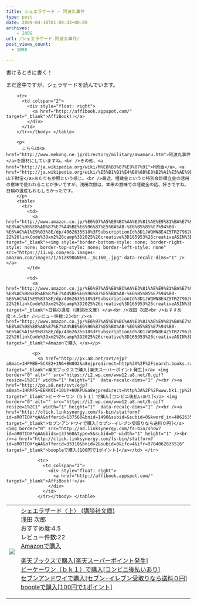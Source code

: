 ```yaml
---
title: シェエラザード – 阿波丸事件
type: post
date: 2009-04-18T01:00:43+00:00
archives:
    - 2009
url: /シェエラザード-阿波丸事件/
post_views_count:
  - 1098

---
```

書けるときに書く！

まだ途中ですが、シェラザードを読んでいます。

<table>
  <tr>
    <td>
      <a href="http://www.amazon.co.jp/%E3%82%B7%E3%82%A7%E3%82%A8%E3%83%A9%E3%82%B6%E3%83%BC%E3%83%89%E3%80%88%E4%B8%8A%E3%80%89-%E8%AC%9B%E8%AB%87%E7%A4%BE%E6%96%87%E5%BA%AB-%E6%B5%85%E7%94%B0-%E6%AC%A1%E9%83%8E/dp/4062736098%3FSubscriptionId%3D1JWQWN8E4Z5TR27962G2%26tag%3Dgaeaffibook-22%26linkCode%3Dxm2%26camp%3D2025%26creative%3D165953%26creativeASIN%3D4062736098" target="_blank"><img style="border-bottom-style: none; border-right-style: none; border-top-style: none; border-left-style: none" src="https://i1.wp.com/ecx.images-amazon.com/images/I/51ZTM3MVK8L._SL160_.jpg" data-recalc-dims="1" /> </a>
    </td>
    <td>
      <a href="http://www.amazon.co.jp/%E3%82%B7%E3%82%A7%E3%82%A8%E3%83%A9%E3%82%B6%E3%83%BC%E3%83%89%E3%80%88%E4%B8%8A%E3%80%89-%E8%AC%9B%E8%AB%87%E7%A4%BE%E6%96%87%E5%BA%AB-%E6%B5%85%E7%94%B0-%E6%AC%A1%E9%83%8E/dp/4062736098%3FSubscriptionId%3D1JWQWN8E4Z5TR27962G2%26tag%3Dgaeaffibook-22%26linkCode%3Dxm2%26camp%3D2025%26creative%3D165953%26creativeASIN%3D4062736098" target="_blank">シェエラザード〈上〉 (講談社文庫) </a><br />浅田 次郎<br />おすすめ度:4.5<br />レビュー件数:22<br /><a href="http://www.amazon.co.jp/%E3%82%B7%E3%82%A7%E3%82%A8%E3%83%A9%E3%82%B6%E3%83%BC%E3%83%89%E3%80%88%E4%B8%8A%E3%80%89-%E8%AC%9B%E8%AB%87%E7%A4%BE%E6%96%87%E5%BA%AB-%E6%B5%85%E7%94%B0-%E6%AC%A1%E9%83%8E/dp/4062736098%3FSubscriptionId%3D1JWQWN8E4Z5TR27962G2%26tag%3Dgaeaffibook-22%26linkCode%3Dxm2%26camp%3D2025%26creative%3D165953%26creativeASIN%3D4062736098" target="_blank">Amazonで購入 </a></p>
      <p>
        <a href="http://px.a8.net/svt/ejp?a8mat=1HPMBE+5CX82+1N6+BW8O2&a8ejpredirect=http%3A%2F%2Fsearch.books.rakuten.co.jp%2Fbksearch%2Fdt%3Fg%3D001%26bisbn%3D4062736098" target="_blank">楽天ブックスで購入[楽天スーパーポイント発生]</a> <img border="0" alt="" src="https://i2.wp.com/www12.a8.net/0.gif?resize=1%2C1" width="1" height="1"  data-recalc-dims="1" /><br /><a href="http://px.a8.net/svt/ejp?a8mat=1HRMFS+EEKKOI+10UY+HUKPU&a8ejpredirect=http%3A%2F%2Fwww.bk1.jp%2FkeywordSearchResult%2F%3Fkeyword%3D4062736098%26storeCd%3D1%26searchFlg%3D9%26x%3D43%26y%3D11%26partnerid%3D02a801" target="_blank">ビーケーワン（ｂｋ１）で購入[コンビニ後払いあり]</a> <img border="0" alt="" src="https://i2.wp.com/www12.a8.net/0.gif?resize=1%2C1" width="1" height="1"  data-recalc-dims="1" /><br /><a href="http://click.linksynergy.com/fs-bin/statform?id=aR0TIOX*qAA&offerid=137560&bnid=1490&subid=&subid=0&kword_in=4062736098&oop=on" target="_blank">セブンアンドワイで購入[セブン-イレブン受取りなら送料０円]</a><img border="0" src="http://ad.linksynergy.com/fs-bin/show?id=aR0TIOX*qAA&bids=137560&type=5&subid=0" width="1" height="1" /><br /><a href="http://click.linksynergy.com/fs-bin/statform?id=aR0TIOX*qAA&offerid=33310&bnid=2&subid=0&ifc=4&ifr=9784062736091" target="_blank">boopleで購入[100円で1ポイント]</a></td> </tr> 
        
        <tr>
          <td colspan="2">
            <div style="float: right">
              <a href="http://affibook.appspot.com/" target="_blank">AffiBook!!</a>
            </div>
          </td>
        </tr></tbody> </table> 
        
        <p>
          こちらは<a href="http://www.mekong.ne.jp/directory/military/awamaru.htm">阿波丸事件</a>を題材にしていますね。<br />その他、<a href="http://ja.wikipedia.org/wiki/M%E8%B3%87%E9%87%91">M資金</a>、<a href="http://ja.wikipedia.org/wiki/%E5%B1%B1%E4%B8%8B%E8%B2%A1%E5%AE%9D">山下財宝</a>あたりも参照という感じ。<br />最近、埋蔵金というと特別会計積立金の活用の意味で使われることが多いですが、浅田次郎は、本来の意味での埋蔵金の話、好きですね。日輪の遺産もおもしろかったです。
        </p>
        <table>
          <tr>
            <td>
              <a href="http://www.amazon.co.jp/%E6%97%A5%E8%BC%AA%E3%81%AE%E9%81%BA%E7%94%A3-%E8%AC%9B%E8%AB%87%E7%A4%BE%E6%96%87%E5%BA%AB-%E6%B5%85%E7%94%B0-%E6%AC%A1%E9%83%8E/dp/4062635518%3FSubscriptionId%3D1JWQWN8E4Z5TR27962G2%26tag%3Dgaeaffibook-22%26linkCode%3Dxm2%26camp%3D2025%26creative%3D165953%26creativeASIN%3D4062635518" target="_blank"><img style="border-bottom-style: none; border-right-style: none; border-top-style: none; border-left-style: none" src="https://i1.wp.com/ecx.images-amazon.com/images/I/51ZK98GNEHL._SL160_.jpg" data-recalc-dims="1" /> </a>
            </td>
            
            <td>
              <a href="http://www.amazon.co.jp/%E6%97%A5%E8%BC%AA%E3%81%AE%E9%81%BA%E7%94%A3-%E8%AC%9B%E8%AB%87%E7%A4%BE%E6%96%87%E5%BA%AB-%E6%B5%85%E7%94%B0-%E6%AC%A1%E9%83%8E/dp/4062635518%3FSubscriptionId%3D1JWQWN8E4Z5TR27962G2%26tag%3Dgaeaffibook-22%26linkCode%3Dxm2%26camp%3D2025%26creative%3D165953%26creativeASIN%3D4062635518" target="_blank">日輪の遺産 (講談社文庫) </a><br />浅田 次郎<br />おすすめ度:4.5<br />レビュー件数:23<br /><a href="http://www.amazon.co.jp/%E6%97%A5%E8%BC%AA%E3%81%AE%E9%81%BA%E7%94%A3-%E8%AC%9B%E8%AB%87%E7%A4%BE%E6%96%87%E5%BA%AB-%E6%B5%85%E7%94%B0-%E6%AC%A1%E9%83%8E/dp/4062635518%3FSubscriptionId%3D1JWQWN8E4Z5TR27962G2%26tag%3Dgaeaffibook-22%26linkCode%3Dxm2%26camp%3D2025%26creative%3D165953%26creativeASIN%3D4062635518" target="_blank">Amazonで購入 </a></p> 
              
              <p>
                <a href="http://px.a8.net/svt/ejp?a8mat=1HPMBE+5CX82+1N6+BW8O2&a8ejpredirect=http%3A%2F%2Fsearch.books.rakuten.co.jp%2Fbksearch%2Fdt%3Fg%3D001%26bisbn%3D4062635518" target="_blank">楽天ブックスで購入[楽天スーパーポイント発生]</a> <img border="0" alt="" src="https://i2.wp.com/www12.a8.net/0.gif?resize=1%2C1" width="1" height="1"  data-recalc-dims="1" /><br /><a href="http://px.a8.net/svt/ejp?a8mat=1HRMFS+EEKKOI+10UY+HUKPU&a8ejpredirect=http%3A%2F%2Fwww.bk1.jp%2FkeywordSearchResult%2F%3Fkeyword%3D4062635518%26storeCd%3D1%26searchFlg%3D9%26x%3D43%26y%3D11%26partnerid%3D02a801" target="_blank">ビーケーワン（ｂｋ１）で購入[コンビニ後払いあり]</a> <img border="0" alt="" src="https://i2.wp.com/www12.a8.net/0.gif?resize=1%2C1" width="1" height="1"  data-recalc-dims="1" /><br /><a href="http://click.linksynergy.com/fs-bin/statform?id=aR0TIOX*qAA&offerid=137560&bnid=1490&subid=&subid=0&kword_in=4062635518&oop=on" target="_blank">セブンアンドワイで購入[セブン-イレブン受取りなら送料０円]</a><img border="0" src="http://ad.linksynergy.com/fs-bin/show?id=aR0TIOX*qAA&bids=137560&type=5&subid=0" width="1" height="1" /><br /><a href="http://click.linksynergy.com/fs-bin/statform?id=aR0TIOX*qAA&offerid=33310&bnid=2&subid=0&ifc=4&ifr=9784062635516" target="_blank">boopleで購入[100円で1ポイント]</a></td> </tr> 
                
                <tr>
                  <td colspan="2">
                    <div style="float: right">
                      <a href="http://affibook.appspot.com/" target="_blank">AffiBook!!</a>
                    </div>
                  </td>
                </tr></tbody> </table>